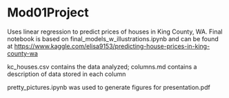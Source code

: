 # Mod01Project
Uses linear regression to predict prices of houses in King County, WA. 
Final notebook is based on final_models_w_illustrations.ipynb and can be found at https://www.kaggle.com/elisa9153/predicting-house-prices-in-king-county-wa


kc_houses.csv contains the data analyzed; columns.md contains a description of data stored in each column

pretty_pictures.ipynb was used to generate figures for presentation.pdf
